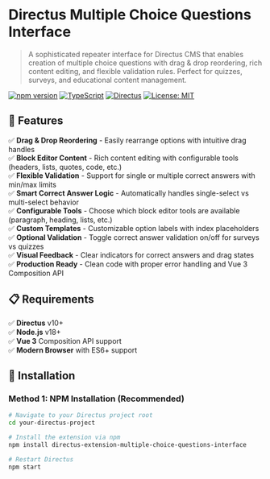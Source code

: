 # Directus Multiple Choice Questions Interface

> A sophisticated repeater interface for Directus CMS that enables creation of multiple choice questions with drag & drop reordering, rich content editing, and flexible validation rules. Perfect for quizzes, surveys, and educational content management.

[![npm version](https://img.shields.io/npm/v/directus-extension-multiple-choice-questions-interface.svg?style=flat-square)](https://www.npmjs.com/package/directus-extension-multiple-choice-questions-interface)
[![TypeScript](https://img.shields.io/badge/Vue.js-42b883?style=flat-square&logo=vue.js&logoColor=white)](https://www.vuejs.org/)
[![Directus](https://img.shields.io/badge/Directus-263238?style=flat-square&logo=directus&logoColor=white)](https://directus.io/)
[![License: MIT](https://img.shields.io/badge/License-MIT-yellow.svg?style=flat-square)](https://opensource.org/licenses/MIT)

## 🚀 Features

✅ **Drag & Drop Reordering** - Easily rearrange options with intuitive drag handles  
✅ **Block Editor Content** - Rich content editing with configurable tools (headers, lists, quotes, code, etc.)  
✅ **Flexible Validation** - Support for single or multiple correct answers with min/max limits  
✅ **Smart Correct Answer Logic** - Automatically handles single-select vs multi-select behavior  
✅ **Configurable Tools** - Choose which block editor tools are available (paragraph, heading, lists, etc.)  
✅ **Custom Templates** - Customizable option labels with index placeholders  
✅ **Optional Validation** - Toggle correct answer validation on/off for surveys vs quizzes  
✅ **Visual Feedback** - Clear indicators for correct answers and drag states  
✅ **Production Ready** - Clean code with proper error handling and Vue 3 Composition API

## 📋 Requirements

✅ **Directus** v10+  
✅ **Node.js** v18+  
✅ **Vue 3** Composition API support  
✅ **Modern Browser** with ES6+ support

## 🔧 Installation

### Method 1: NPM Installation (Recommended)

```bash
# Navigate to your Directus project root
cd your-directus-project

# Install the extension via npm
npm install directus-extension-multiple-choice-questions-interface

# Restart Directus
npm start
```
